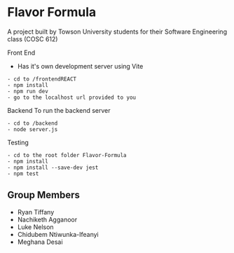 # Flavor Formula

A project built by Towson University students for their Software Engineering class (COSC 612)


Front End
- Has it's own development server using Vite
```
- cd to /frontendREACT
- npm install
- npm run dev
- go to the localhost url provided to you
```


Backend
To run the backend server
```
- cd to /backend
- node server.js
```

Testing
```
- cd to the root folder Flavor-Formula
- npm install
- npm install --save-dev jest 
- npm test
```


## Group Members

- Ryan Tiffany
- Nachiketh Agganoor
- Luke Nelson
- Chidubem Ntiwunka-Ifeanyi
- Meghana Desai
